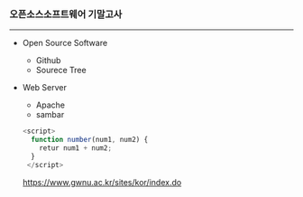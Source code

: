 ### 오픈소스소프트웨어 기말고사

---


- Open Source Software
  - Github
  - Sourece Tree
- Web Server
  - Apache
  - sambar
  
  ```javascript
  <script>
    function number(num1, num2) {
      retur num1 + num2;
    }
   </script>
   ```
   
   <https://www.gwnu.ac.kr/sites/kor/index.do>
